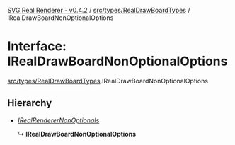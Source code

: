 [SVG Real Renderer - v0.4.2](../docs.md) / [src/types/RealDrawBoardTypes](../modules/src_types_realdrawboardtypes.md) / IRealDrawBoardNonOptionalOptions

# Interface: IRealDrawBoardNonOptionalOptions

[src/types/RealDrawBoardTypes](../modules/src_types_realdrawboardtypes.md).IRealDrawBoardNonOptionalOptions

## Hierarchy

* [*IRealRendererNonOptionals*](src_types_realrenderertypes.irealrenderernonoptionals.md)

  ↳ **IRealDrawBoardNonOptionalOptions**
